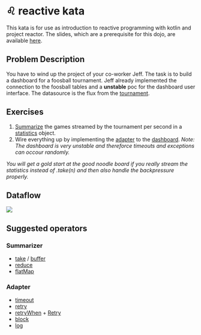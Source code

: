 # :leo: reactive kata

This kata is for use as introduction to reactive programming with kotlin and project reactor. The slides, which are a prerequisite for this dojo, are available [here](http://deen13.github.io/talks/reactive). 

## Problem Description
You have to wind up the project of your co-worker Jeff. The task is to build a dashboard for a foosball tournament. Jeff already implemented the connection to the foosball tables and a **unstable** poc for the dashboard user interface. The datasource is the flux from the [tournament](https://github.com/socras/reactive-kata/blob/master/src/main/kotlin/de/smartsquare/dojo/reactive/tournament/Tournament.kt). 

## Exercises 
1. [Summarize](https://github.com/socras/reactive-kata/blob/master/src/main/kotlin/de/smartsquare/dojo/reactive/summarizer/StatisticsSummarizer.kt) the games streamed by the tournament per second in a [statistics](https://github.com/socras/reactive-kata/blob/master/src/main/kotlin/de/smartsquare/dojo/reactive/dashboard/Statistics.kt) object. 
2. Wire everything up by implementing the [adapter](https://github.com/socras/reactive-kata/blob/master/src/main/kotlin/de/smartsquare/dojo/reactive/summarizer/StatisticsSummarizerDashboardAdapter.kt) to the [dashboard](https://github.com/socras/reactive-kata/blob/master/src/main/kotlin/de/smartsquare/dojo/reactive/dashboard/Dashboard.kt). _Note: The dashboard is very unstable and thereforce timeouts and exceptions can occour randomly._

_You will get a gold start at the good noodle board if you really stream the statistics instead of .take(n) and then also handle the backpressure properly._

## Dataflow
![](https://image.ibb.co/mYwJpz/Untitled_Diagram_1.png)

## Suggested operators
### Summarizer
- [take](https://projectreactor.io/docs/core/release/api/reactor/core/publisher/Flux.html#take-java.time.Duration-) / [buffer](https://projectreactor.io/docs/core/release/api/reactor/core/publisher/Flux.html#buffer--)
- [reduce](https://projectreactor.io/docs/core/release/api/reactor/core/publisher/Flux.html#reduce-java.util.function.BiFunction-)
- [flatMap](https://projectreactor.io/docs/core/release/api/reactor/core/publisher/Flux.html#flatMap-java.util.function.Function-)

### Adapter
- [timeout](https://projectreactor.io/docs/core/release/api/reactor/core/publisher/Mono.html#timeout-java.time.Duration-)
- [retry](https://projectreactor.io/docs/core/release/api/reactor/core/publisher/Mono.html#retry--)
- [retryWhen](http://projectreactor.io/docs/core/3.2.0.RELEASE/api/reactor/core/publisher/Mono.html?is-external=true#retryWhen-java.util.function.Function-) + [Retry](https://github.com/reactor/reactor-addons/blob/master/reactor-extra/src/main/java/reactor/retry/Retry.java)
- [block](http://projectreactor.io/docs/core/3.2.0.RELEASE/api/reactor/core/publisher/Mono.html#block--) 
- [log](http://projectreactor.io/docs/core/3.2.0.RELEASE/api/reactor/core/publisher/Mono.html#log--)
